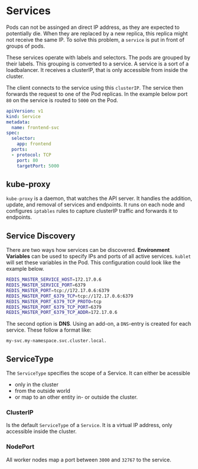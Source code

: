 # Services

Pods can not be assinged an direct IP address, as they are expected to potentially die.
When they are replaced by a new replica, this replica might not receive the same IP.
To solve this problem, a `service` is put in front of groups of pods.

These services operate with labels and selectors.
The pods are grouped by their labels.
This grouping is converted to a service.
A service is a sort of a loadbalancer.
It receives a clusterIP, that is only accessible from inside the cluster.

The client connects to the service using this `clusterIP`.
The service then forwards the request to one of the Pod replicas.
In the example below port `80` on the service is routed to `5000` on the Pod.

```yaml
apiVersion: v1
kind: Service
metadata:
  name: frontend-svc
spec:
  selector:
    app: frontend
  ports:
  - protocol: TCP
    port: 80
    targetPort: 5000
```

## kube-proxy

`kube-proxy` is a daemon, that watches the API server.
It handles the addition, update, and removal of services and endpoints.
It runs on each node and configures `iptables` rules to capture clusterIP traffic and forwards it to endpoints.

## Service Discovery

There are two ways how services can be discovered.
**Environment Variables** can be used to specify IPs and ports of all active services.
`kublet` will set these variables in the Pod.
This configuration could look like the example below.

```bash
REDIS_MASTER_SERVICE_HOST=172.17.0.6
REDIS_MASTER_SERVICE_PORT=6379
REDIS_MASTER_PORT=tcp://172.17.0.6:6379
REDIS_MASTER_PORT_6379_TCP=tcp://172.17.0.6:6379
REDIS_MASTER_PORT_6379_TCP_PROTO=tcp
REDIS_MASTER_PORT_6379_TCP_PORT=6379
REDIS_MASTER_PORT_6379_TCP_ADDR=172.17.0.6
```

The second option is **DNS**.
Using an add-on, a `DNS`-entry is created for each service.
These follow a format like:

```
my-svc.my-namespace.svc.cluster.local.
```

## ServiceType

The `ServiceType` specifies the scope of a Service.
It can either be acessible

- only in the cluster
- from the outside world
- or map to an other entity in- or outside the cluster.

### ClusterIP

Is the default `ServiceType` of a `Service`.
It is a virtual IP address, only accessible inside the cluster.

### NodePort

All worker nodes map a port between `3000` and `32767` to the service.

